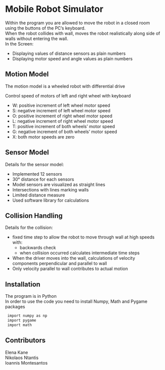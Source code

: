 # Mobile Robot Simulator

Within the program you are allowed to move the robot in a closed room using the buttons of the PC’s keyboard.<br />
When the robot collides with wall, moves the robot realistically along side of walls without entering the wall.<br />
In the Screen:
* Displaying values of distance sensors as plain numbers
* Displaying motor speed and angle values as plain numbers

## Motion Model
The motion model is a wheeled robot with differential drive<br />


Control speed of motors of left and right wheel with keyboard<br />
* W: positive increment of left wheel motor speed<br />
* S: negative increment of left wheel motor speed<br />
* O: positive increment of right wheel motor speed<br />
* L: negative increment of right wheel motor speed<br />
* T: positive increment of both wheels’ motor speed<br />
* G: negative increment of both wheels’ motor speed<br />
* X: both motor speeds are zero<br />

## Sensor Model
Details for the sensor model:<br />
* Implemented 12 sensors<br />
* 30° distance for each sensors<br />
* Model sensors are visualized as straight lines<br />
* Intersections with lines marking walls <br />
* Limited distance measure<br />
* Used software library for calculations<br />

## Collision Handling
Details for the collision:<br />
* fixed time step to allow the robot to move through wall at high speeds with:<br />
    * backwards check<br />
    * when collision occurred calculates intermediate time steps<br />
* When the driver moves into the wall, calculations of velocity components perpendicular and parallel to wall
* Only velocity parallel to wall contributes to actual motion




## Installation
The program is in Python <br />
In order to use the code you need to install Numpy, Math and Pygame packages
   ```sh
    import numpy as np
    import pygame
    import math
   ```

## Contributors
Elena Kane </br>
Nikolaos Ntantis </br>
Ioannis Montesantos 